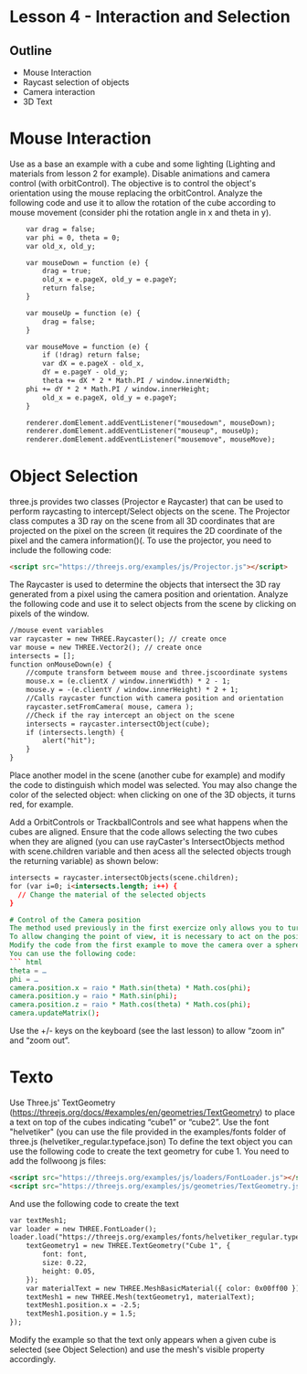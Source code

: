 # Lesson 4 - Interaction and Selection

## Outline
* Mouse Interaction
* Raycast selection of objects 
* Camera interaction
* 3D Text

# Mouse Interaction
Use as a base an example with a cube and some lighting (Lighting and materials from lesson 2 for example). Disable animations and camera control (with orbitControl).
The objective is to control the object's orientation using the mouse replacing the orbitControl.
Analyze the following code and use it to allow the rotation of the cube according to mouse movement (consider phi the rotation angle in x and theta in y).
``` html
    var drag = false;
    var phi = 0, theta = 0;
    var old_x, old_y;

    var mouseDown = function (e) {
        drag = true;
        old_x = e.pageX, old_y = e.pageY;
        return false;
    }

    var mouseUp = function (e) {
        drag = false;
    }

    var mouseMove = function (e) {
        if (!drag) return false;
        var dX = e.pageX - old_x,
        dY = e.pageY - old_y;
        theta += dX * 2 * Math.PI / window.innerWidth;
	phi += dY * 2 * Math.PI / window.innerHeight;
        old_x = e.pageX, old_y = e.pageY;
    }

    renderer.domElement.addEventListener("mousedown", mouseDown);
    renderer.domElement.addEventListener("mouseup", mouseUp);
    renderer.domElement.addEventListener("mousemove", mouseMove);
``` 

# Object Selection
three.js provides two classes (Projector e Raycaster) that can be used to perform raycasting to intercept/Select objects on the scene.
The Projector class computes a 3D ray on the scene from all 3D coordinates that are projected on the pixel on the screen (it requires the 2D coordinate of the pixel and the camera information()(. To use the projector, you need to include the following code: 
``` html
<script src="https://threejs.org/examples/js/Projector.js"></script>
``` 
The Raycaster is used to determine the objects that intersect the 3D ray generated from a pixel using the camera position and orientation.
Analyze the following code and use it to select objects from the scene by clicking on pixels of the window.
``` html
//mouse event variables
var raycaster = new THREE.Raycaster(); // create once
var mouse = new THREE.Vector2(); // create once
intersects = [];
function onMouseDown(e) {
	//compute transform betweem mouse and three.jscoordinate systems
	mouse.x = (e.clientX / window.innerWidth) * 2 - 1;
	mouse.y = -(e.clientY / window.innerHeight) * 2 + 1;
	//Calls raycaster function with camera position and orientation
	raycaster.setFromCamera( mouse, camera );
	//Check if the ray intercept an object on the scene
	intersects = raycaster.intersectObject(cube);
	if (intersects.length) {
		alert("hit");
	}
}
``` 
Place another model in the scene (another cube for example) and modify the code to distinguish which model was selected. You may also change the color of the selected object: when clicking on one of the 3D objects, it turns red, for example.

Add a OrbitControls or TrackballControls and see what happens when the cubes are aligned. Ensure that the code allows selecting the two cubes when 
they are aligned (you can use rayCaster's IntersectObjects method with scene.children variable and then acess all the selected objects trough the returning variable) as shown below:
``` html
intersects = raycaster.intersectObjects(scene.children);
for (var i=0; i<intersects.length; i++) {
  // Change the material of the selected objects
}

# Control of the Camera position
The method used previously in the first exercize only allows you to turn an object on itself (try using the same code with the two cubes with x=-2 and x=2 and see the result).
To allow changing the point of view, it is necessary to act on the position and orientation of the camera and not on the position and orientation of the object.
Modify the code from the first example to move the camera over a sphere centered on the origin with radius 5. It should allow updating the position of the camera on the sphere according to the variables phi and theta. Note that in addition to the position (camera.position.set(x,y,z)) you must also set the camera´s orientation (camera.lookAt()). To calculate Cartesian coordinates (x,y,z) from spherical coordinates (rho, phi, theta).
You can use the following code:
``` html
theta = …
phi = …
camera.position.x = raio * Math.sin(theta) * Math.cos(phi);
camera.position.y = raio * Math.sin(phi);
camera.position.z = raio * Math.cos(theta) * Math.cos(phi);
camera.updateMatrix();
``` 
Use the +/- keys on the keyboard (see the last lesson) to allow “zoom in” and “zoom out”.

# Texto 
Use Three.js' TextGeometry (https://threejs.org/docs/#examples/en/geometries/TextGeometry) to place a text on top of the cubes indicating “cube1” or “cube2”. Use the font "helvetiker" (you can use the file provided in the examples/fonts folder of three.js (helvetiker_regular.typeface.json) To define the text object you can use the following code to create the text geometry for cube 1. You need to add the follwoong js files:
``` html
<script src="https://threejs.org/examples/js/loaders/FontLoader.js"></script>
<script src="https://threejs.org/examples/js/geometries/TextGeometry.js"></script>
```
And use the following code to create the text
``` html
var textMesh1;
var loader = new THREE.FontLoader();
loader.load("https://threejs.org/examples/fonts/helvetiker_regular.typeface.json", function (font) {
    textGeometry1 = new THREE.TextGeometry("Cube 1", {
        font: font,
        size: 0.22,
        height: 0.05,
    });
    var materialText = new THREE.MeshBasicMaterial({ color: 0x00ff00 });
    textMesh1 = new THREE.Mesh(textGeometry1, materialText);
    textMesh1.position.x = -2.5;
    textMesh1.position.y = 1.5;
});
``` 
Modify the example so that the text only appears when a given cube is selected (see Object Selection) and use the mesh's visible property accordingly.
